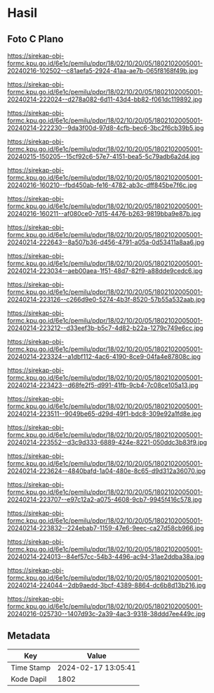 # Hasil

## Foto C Plano

https://sirekap-obj-formc.kpu.go.id/6e1c/pemilu/pdpr/18/02/10/20/05/1802102005001-20240216-102502--c81aefa5-2924-41aa-ae7b-065f8168f49b.jpg

https://sirekap-obj-formc.kpu.go.id/6e1c/pemilu/pdpr/18/02/10/20/05/1802102005001-20240214-222024--d278a082-6d11-43d4-bb82-f061dc119892.jpg

https://sirekap-obj-formc.kpu.go.id/6e1c/pemilu/pdpr/18/02/10/20/05/1802102005001-20240214-222230--9da3f00d-97d8-4cfb-bec6-3bc2f6cb39b5.jpg

https://sirekap-obj-formc.kpu.go.id/6e1c/pemilu/pdpr/18/02/10/20/05/1802102005001-20240215-150205--15cf92c6-57e7-4151-bea5-5c79adb6a2d4.jpg

https://sirekap-obj-formc.kpu.go.id/6e1c/pemilu/pdpr/18/02/10/20/05/1802102005001-20240216-160210--fbd450ab-fe16-4782-ab3c-dff845be7f6c.jpg

https://sirekap-obj-formc.kpu.go.id/6e1c/pemilu/pdpr/18/02/10/20/05/1802102005001-20240216-160211--af080ce0-7d15-4476-b263-9819bba9e87b.jpg

https://sirekap-obj-formc.kpu.go.id/6e1c/pemilu/pdpr/18/02/10/20/05/1802102005001-20240214-222643--8a507b36-d456-4791-a05a-0d53411a8aa6.jpg

https://sirekap-obj-formc.kpu.go.id/6e1c/pemilu/pdpr/18/02/10/20/05/1802102005001-20240214-223034--aeb00aea-1f51-48d7-82f9-a88dde9cedc6.jpg

https://sirekap-obj-formc.kpu.go.id/6e1c/pemilu/pdpr/18/02/10/20/05/1802102005001-20240214-223126--c266d9e0-5274-4b3f-8520-57b55a532aab.jpg

https://sirekap-obj-formc.kpu.go.id/6e1c/pemilu/pdpr/18/02/10/20/05/1802102005001-20240214-223212--d33eef3b-b5c7-4d82-b22a-1279c749e6cc.jpg

https://sirekap-obj-formc.kpu.go.id/6e1c/pemilu/pdpr/18/02/10/20/05/1802102005001-20240214-223324--a1dbf112-4ac6-4190-8ce9-04fa4e87808c.jpg

https://sirekap-obj-formc.kpu.go.id/6e1c/pemilu/pdpr/18/02/10/20/05/1802102005001-20240214-223423--d68fe2f5-d991-41fb-9cb4-7c08ce105a13.jpg

https://sirekap-obj-formc.kpu.go.id/6e1c/pemilu/pdpr/18/02/10/20/05/1802102005001-20240214-223511--9049be65-d29d-49f1-bdc8-309e92a1fd8e.jpg

https://sirekap-obj-formc.kpu.go.id/6e1c/pemilu/pdpr/18/02/10/20/05/1802102005001-20240214-223552--d3c9d333-6889-424e-8221-050ddc3b83f9.jpg

https://sirekap-obj-formc.kpu.go.id/6e1c/pemilu/pdpr/18/02/10/20/05/1802102005001-20240214-223624--4840bafd-1a04-480e-8c65-d9d312a36070.jpg

https://sirekap-obj-formc.kpu.go.id/6e1c/pemilu/pdpr/18/02/10/20/05/1802102005001-20240214-223707--e97c12a2-a075-4608-9cb7-9945f416c578.jpg

https://sirekap-obj-formc.kpu.go.id/6e1c/pemilu/pdpr/18/02/10/20/05/1802102005001-20240214-223832--224ebab7-1159-47e6-9eec-ca27d58cb966.jpg

https://sirekap-obj-formc.kpu.go.id/6e1c/pemilu/pdpr/18/02/10/20/05/1802102005001-20240214-224013--84ef57cc-54b3-4496-ac94-31ae2ddba38a.jpg

https://sirekap-obj-formc.kpu.go.id/6e1c/pemilu/pdpr/18/02/10/20/05/1802102005001-20240214-224044--2db9aedd-3bcf-4389-8864-dc6b8d13b216.jpg

https://sirekap-obj-formc.kpu.go.id/6e1c/pemilu/pdpr/18/02/10/20/05/1802102005001-20240216-025730--1407d93c-2a39-4ac3-9318-38ddd7ee449c.jpg


## Metadata

| Key        | Value               |
| ---------- | ------------------- |
| Time Stamp | 2024-02-17 13:05:41 |
| Kode Dapil | 1802                |



